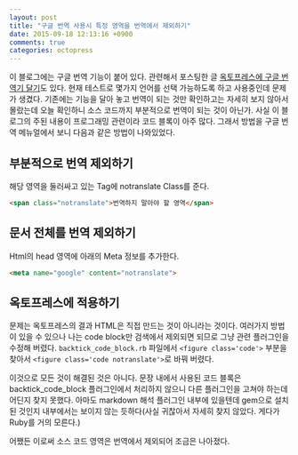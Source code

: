 ```yaml
---
layout: post
title: "구글 번역 사용시 특정 영역을 번역에서 제외하기"
date: 2015-09-18 12:13:16 +0900
comments: true
categories: octopress
---
```


이 블로그에는 구글 번역 기능이 붙어 있다. 관련해서 포스팅한 글 [옥토프레스에 구글 번역기 달기](/2015/09/05/octopress-google-translate/)도 있다.
현재 테스트로 몇가지 언어를 선택 가능하도록 하고 사용중인데 문제가 생겼다. 기존에는 기능을 달아 놓고 번역이 되는 것만 확인하고는 자세히 보지 않아서 몰랐는데 오늘 확인하니 소스 코드까지 부분적으로 번역이 되는 것이 아닌가. 사실 이 블로그의 주된 내용이 프로그래밍 관련이라 코드 블록이 아주 많다.
그래서 방법을 구글 번역 메뉴얼에서 보니 다음과 같은 방법이 나와있었다.

## 부분적으로 번역 제외하기

해당 영역을 둘러싸고 있는 Tag에 notranslate Class를 준다.

```html
<span class="notranslate">번역하지 말아야 할 영역</span>
```

## 문서 전체를 번역 제외하기

Html의 head 영역에 아래의 Meta 정보를 추가한다.

```html
<meta name="google" content="notranslate">
```

## 옥토프레스에 적용하기

문제는 옥토프레스의 결과 HTML은 직접 만드는 것이 아니라는 것이다. 여러가지 방법이 있을 수 있으나 나는 code block만 검색에서 제외되면 되므로 그냥 관련 플러그인을 수정해 버렸다. ```backtick_code_block.rb``` 파일에서 ```<figure class='code'>``` 부분을 찾아서 ```<figure class='code notranslate'>```로 바꿔 버렸다.

이것으로 모든 것이 해결된 것은 아니다. 문장 내에서 사용된 코드 블록은 backtick_code_block 플러그인에서 처리하지 않으니 다른 플러그인을 고쳐야 하는데 어딘지 찾지 못했다. 아마도 markdown 해석 플러그인 내부에 있을텐데 gem으로 설치된 것인지 내부에서는 보이지 않는 듯하다(사실 귀찮아서 자세히 찾지 않았다. 게다가 Ruby를 거의 모른다.)

어쨌든 이로써 소스 코드 영역은 번역에서 제외되어 조금은 나아졌다.